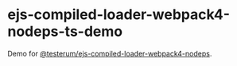 # ejs-compiled-loader-webpack4-nodeps-ts-demo
Demo for [@testerum/ejs-compiled-loader-webpack4-nodeps](https://github.com/testerum/ejs-compiled-loader-webpack4-nodeps).
